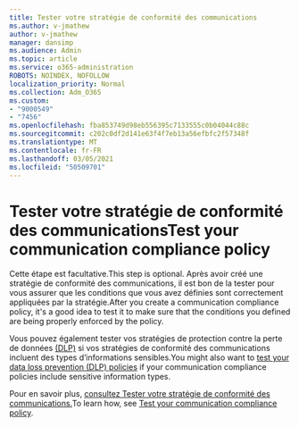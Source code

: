 ```yaml
---
title: Tester votre stratégie de conformité des communications
ms.author: v-jmathew
author: v-jmathew
manager: dansimp
ms.audience: Admin
ms.topic: article
ms.service: o365-administration
ROBOTS: NOINDEX, NOFOLLOW
localization_priority: Normal
ms.collection: Adm_O365
ms.custom:
- "9000549"
- "7456"
ms.openlocfilehash: fba853749d98eb556395c7133555c0b04044c88c
ms.sourcegitcommit: c202c0df2d141e63f4f7eb13a56efbfc2f57348f
ms.translationtype: MT
ms.contentlocale: fr-FR
ms.lasthandoff: 03/05/2021
ms.locfileid: "50509701"
---
```

# <a name="test-your-communication-compliance-policy"></a><span data-ttu-id="35100-102">Tester votre stratégie de conformité des communications</span><span class="sxs-lookup"><span data-stu-id="35100-102">Test your communication compliance policy</span></span>

<span data-ttu-id="35100-103">Cette étape est facultative.</span><span class="sxs-lookup"><span data-stu-id="35100-103">This step is optional.</span></span> <span data-ttu-id="35100-104">Après avoir créé une stratégie de conformité des communications, il est bon de la tester pour vous assurer que les conditions que vous avez définies sont correctement appliquées par la stratégie.</span><span class="sxs-lookup"><span data-stu-id="35100-104">After you create a communication compliance policy, it's a good idea to test it to make sure that the conditions you defined are being properly enforced by the policy.</span></span>

<span data-ttu-id="35100-105">Vous pouvez également tester vos stratégies de protection contre la perte de données [(DLP)](https://go.microsoft.com/fwlink/?linkid=2110890) si vos stratégies de conformité des communications incluent des types d’informations sensibles.</span><span class="sxs-lookup"><span data-stu-id="35100-105">You might also want to [test your data loss prevention (DLP) policies](https://go.microsoft.com/fwlink/?linkid=2110890) if your communication compliance policies include sensitive information types.</span></span>

<span data-ttu-id="35100-106">Pour en savoir plus, [consultez Tester votre stratégie de conformité des communications.](https://go.microsoft.com/fwlink/?linkid=2111304)</span><span class="sxs-lookup"><span data-stu-id="35100-106">To learn how, see [Test your communication compliance policy](https://go.microsoft.com/fwlink/?linkid=2111304).</span></span>
